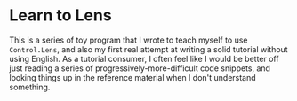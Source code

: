 # Learn to Lens
This is a series of toy program that I wrote to teach myself to use
`Control.Lens`, and also my first real attempt at writing a solid tutorial
without using English. As a tutorial consumer, I often feel like I would be
better off just reading a series of progressively-more-difficult code snippets,
and looking things up in the reference material when I don't understand
something.
